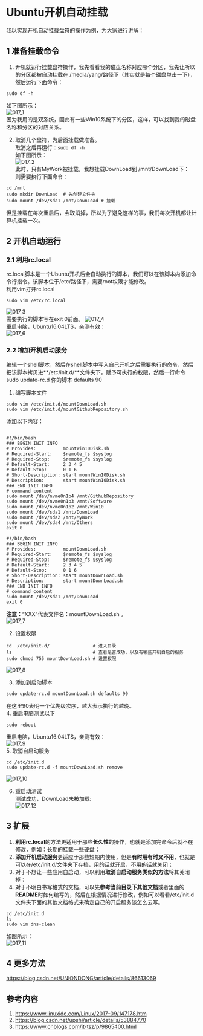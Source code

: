 # Ubuntu开机自动挂载      
我以实现开机自动挂载盘符的操作为例，为大家进行讲解：  
## 1 准备挂载命令    
1. 开机就运行挂载盘符操作，我先看看我的磁盘名称对应哪个分区，我先让所以的分区都被自动挂载在 /media/yang/路径下（其实就是每个磁盘单击一下），然后运行下面命令：    
```shell
sudo df -h
```
如下图所示：   
![017_1](./img/017_1.png)  
因为我用的是双系统，因此有一些Win10系统下的分区，这样，可以找到我的磁盘名称和分区的对应关系。    

2. 取消几个盘符，为后面挂载做准备。  
取消之后再运行：`sudo df -h`  
如下图所示：   
![017_2](./img/017_2.png)    
此时，只有MyWork被挂载，我想挂载DownLoad到 /mnt/DownLoad下：  
则需要执行下面命令：  
```shell
cd /mnt
sudo mkdir DownLoad  # 先创建文件夹
sudo mount /dev/sda1 /mnt/DownLoad # 挂载
```
但是挂载在每次重启后，会取消掉，所以为了避免这样的事，我们每次开机都让计算机挂载一次。  
## 2 开机自动运行  
### 2.1 利用rc.local  
rc.local脚本是一个Ubuntu开机后会自动执行的脚本，我们可以在该脚本内添加命令行指令。该脚本位于/etc/路径下，需要root权限才能修改。  
利用vim打开rc.local    

```shell
sudo vim /etc/rc.local
```
![017_3](./img/017_3.png)   
需要执行的脚本写在exit 0前面。 
![017_4](./img/017_4.png)   
重启电脑，Ubuntu16.04LTS，亲测有效：    
![017_6](./img/017_6.png)     

### 2.2 增加开机启动服务  
编辑一个shell脚本，然后在shell脚本中写入自己开机之后需要执行的命令，然后把该脚本拷贝进**/etc/init.d/**文件夹下，赋予可执行的权限，然后一行命令sudo update-rc.d 你的脚本 defaults 90  
1. 编写脚本文件  
```shell
sudo vim /etc/init.d/mountDownLoad.sh
sudo vim /etc/init.d/mountGithubRepository.sh
```
添加以下内容：     
```shell

#!/bin/bash
### BEGIN INIT INFO
# Provides:          mountWin10Disk.sh
# Required-Start:    $remote_fs $syslog
# Required-Stop:     $remote_fs $syslog
# Default-Start:     2 3 4 5
# Default-Stop:      0 1 6
# Short-Description: start mountWin10Disk.sh
# Description:       start mountWin10Disk.sh
### END INIT INFO
# command content
sudo mount /dev/nvme0n1p4 /mnt/GithubRepository
sudo mount /dev/nvme0n1p3 /mnt/Software
sudo mount /dev/nvme0n1p2 /mnt/Win10
sudo mount /dev/sda1 /mnt/DownLoad
sudo mount /dev/sda2 /mnt/MyWork
sudo mount /dev/sda4 /mnt/Others
exit 0
```




```shell
#!/bin/bash
### BEGIN INIT INFO
# Provides:          mountDownLoad.sh
# Required-Start:    $remote_fs $syslog
# Required-Stop:     $remote_fs $syslog
# Default-Start:     2 3 4 5
# Default-Stop:      0 1 6
# Short-Description: start mountDownLoad.sh
# Description:       start mountDownLoad.sh
### END INIT INFO
# command content
sudo mount /dev/sda1 /mnt/DownLoad
exit 0     
```
**注意：**“XXX”代表文件名：mountDownLoad.sh 。  
 ![017_7](./img/017_7.png) 

2. 设置权限    
```shell
cd  /etc/init.d/     			# 进入目录  
ls                              # 查看是否成功，以及有哪些开机自启的服务
sudo chmod 755 mountDownLoad.sh # 设置权限 
```
![017_8](./img/017_8.png)   

3. 添加到启动脚本  
```shell
sudo update-rc.d mountDownLoad.sh defaults 90  
```
在这里90表明一个优先级次序，越大表示执行的越晚。  
4. 重启电脑测试以下  
```shell
sudo reboot
```
重启电脑，Ubuntu16.04LTS，亲测有效：  
![017_9](./img/017_9.png)   
5. 取消自启动服务  
```shell
cd /etc/init.d
sudo update-rc.d -f mountDownLoad.sh remove
```
![017_10](./img/017_10.png)   



6. 重启动测试   
测试成功，DownLoad未被加载:  
![017_12](./img/017_12.png)   


## 3 扩展  
1. **利用rc.local**的方法更适用于那些**长久性**的操作，也就是添加完命令后就不在修改，例如：长期的挂载一些硬盘；  
2. **添加开机启动服务**更适应于那些短期内使用，但是**有时用有时又不用**，也就是可以在/etc/init.d/文件夹下存档，用的话就开启，不用的话就关闭；  
3. 对于不想让一些应用自启动，可以利用**取消自启动服务类似的方法**将其关闭掉；
4. 对于不明白书写格式的文档，可以先**参考当前目录下其他文档**或者里面的**README**时如何编写的，然后在根据情况进行修改，例如可以看看/etc/init.d文件夹下面的其他文档格式来确定自己的开启服务该怎么去写。
```shell
cd /etc/init.d
ls 
sudo vim dns-clean 
```
如图所示：  
![017_11](./img/017_11.png)   

## 4 更多方法  
https://blog.csdn.net/UNIONDONG/article/details/86613069


## 参考内容  
1. https://www.linuxidc.com/Linux/2017-09/147178.htm  
2. https://blog.csdn.net/upshi/article/details/53884770  
3. https://www.cnblogs.com/it-tsz/p/9865400.html  



